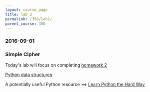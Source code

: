 ```yaml
---
layout: course_page
title: lab 2
permalink: /350/lab2/
parent_course: 350
---
```


### 2016-09-01

### Simple Cipher
Today's lab will focus on completing [homework 2](/350/hw2)

[Python data structures](https://docs.python.org/2/tutorial/datastructures.html)

A potentially useful Python resource ==> [Learn Python the Hard Way](https://learnpythonthehardway.org/book/)

